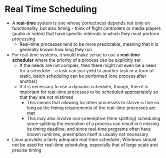 # Real Time Scheduling
- A **real-time** system is one whose correctness depends not only on functionality, but also *timing* - think of flight controllers or media players (audio or video) that have specific intervals in which they must perform processing
    - Real-time processes tend to be more predictable, meaning that it is generally known how long they run
- For real-time systems, it would make sense to use a **real-time scheduler** where the priority of a process can be explicitly set 
    - If the needs are not complex, then there might not even be a need for a scheduler - a task can just yield to another task or a form of static, batch scheduling can be performed (one process after another)
    - If it is necessary to use a dynamic scheduler, though, then it is important for real-time processes to be scheduled appropriately so that they are not mistimed
        - This means that allowing for other processes to starve is fine so long as the timing requirements of the real-time processes are met
        - This may also involve non-preemptive (time splitting) scheduling since splitting the execution of a process can result in it missing its timing deadline, and since real-time programs often have known runtimes, preemption itself is usually not necessary
- Linux provides a fairly adequate real-time scheduler; Windows should not be used for real-time scheduling, especially that of large scale and precise timing 